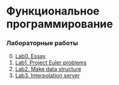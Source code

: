 # Функциональное программирование

### Лабораторные работы

0. [Lab0. Essay](https://github.com/ilestegor/functional_programming_ITMO/tree/main/lab0)
1. [Lab1. Project Euler problems](https://github.com/ilestegor/functional_programming_ITMO/tree/main/lab1)
2. [Lab2. Make data structure](https://github.com/ilestegor/functional_programming_ITMO/tree/main/lab2)
3. [Lab3. Interpolation server](https://github.com/ilestegor/functional_programming_ITMO/tree/main/lab3)